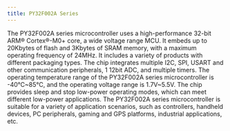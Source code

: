 ```yaml
---
title: PY32F002A Series
---
```


The PY32F002A series microcontroller uses a high-performance 32-bit ARM® Cortex®-M0+ core, a wide voltage range MCU. It embeds up to 20Kbytes of flash and 3Kbytes of SRAM memory, with a maximum operating frequency of 24MHz. It includes a variety of products with different packaging types. The chip integrates multiple I2C, SPI, USART and other communication peripherals, 1 12bit ADC, and multiple timers. The operating temperature range of the PY32F002A series microcontroller is -40℃~85℃, and the operating voltage range is 1.7V~5.5V. The chip provides sleep and stop low-power operating modes, which can meet different low-power applications. The PY32F002A series microcontroller is suitable for a variety of application scenarios, such as controllers, handheld devices, PC peripherals, gaming and GPS platforms, industrial applications, etc.

<!-- @include: ../../../data/markdown/PY32F002A/en.md -->